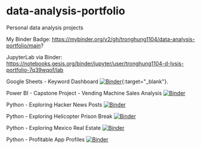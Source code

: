 # data-analysis-portfolio
Personal data analysis projects

My Binder Badge: https://mybinder.org/v2/gh/tronghung1104/data-analysis-portfolio/main?

JupyterLab via Binder: https://notebooks.gesis.org/binder/jupyter/user/tronghung1104-d-lysis-portfolio-7q39wqof/lab

Google Sheets - Keyword Dashboard [![Binder](https://mybinder.org/badge_logo.svg)](https://notebooks.gesis.org/binder/jupyter/user/tronghung1104-d-lysis-portfolio-7q39wqof/notebooks/Google%20Sheet%20-%20Keyword%20Report/keyword_dashboard.ipynb){:target="_blank"}.

Power BI - Capstone Project - Vending Machine Sales Analysis [![Binder](https://mybinder.org/badge_logo.svg)](https://notebooks.gesis.org/binder/jupyter/user/tronghung1104-d-lysis-portfolio-7q39wqof/notebooks/Power%20BI%20-%20Capstone%20Project%20-%20Vending%20Machine%20Sales/vending_machine_sales_analysis.ipynb)

Python - Exploring Hacker News Posts  [![Binder](https://mybinder.org/badge_logo.svg)](https://notebooks.gesis.org/binder/jupyter/user/tronghung1104-d-lysis-portfolio-7q39wqof/notebooks/Python%20-%20Exploring%20Hacker%20News%20Posts/exploring_hacker_news_posts.ipynb)

Python - Exploring Helicopter Prison Break [![Binder](https://mybinder.org/badge_logo.svg)](https://notebooks.gesis.org/binder/jupyter/user/tronghung1104-d-lysis-portfolio-7q39wqof/notebooks/Python%20-%20Exploring%20Helicopter%20Prison%20Break/exploring_helicopter_prison_break.ipynb)

Python - Exploring Mexico Real Estate [![Binder](https://mybinder.org/badge_logo.svg)](https://notebooks.gesis.org/binder/jupyter/user/tronghung1104-d-lysis-portfolio-7q39wqof/tree/Python%20-%20Exploring%20Mexico%20Real%20Estate/exploring_mexico_real_estate.ipynb)

Python - Profitable App Profiles [![Binder](https://mybinder.org/badge_logo.svg)](https://notebooks.gesis.org/binder/jupyter/user/tronghung1104-d-lysis-portfolio-7q39wqof/notebooks/Python%20-%20Profitable%20App%20Profiles%20for%20the%20App%20Store%20and%20Google%20Play%20Markets/analyzing_mobile_app_data.ipynb)
